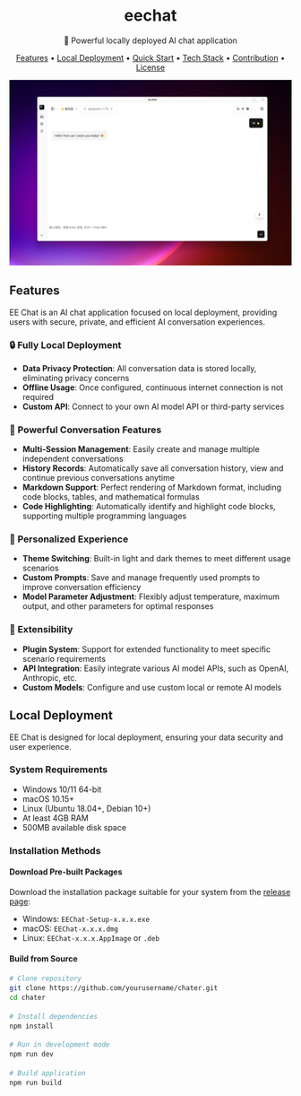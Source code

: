 <div align="center">
  <h1>eechat</h1>
  <p>🚀 Powerful locally deployed AI chat application</p>

  <p>
    <a href="#features">Features</a> •
    <a href="#local-deployment">Local Deployment</a> •
    <a href="#quick-start">Quick Start</a> •
    <a href="#tech-stack">Tech Stack</a> •
    <a href="#contribution">Contribution</a> •
    <a href="#license">License</a>
  </p>
  
  <img src="./resources/chat.png" alt="EE Chat Application Screenshot" width="800" />
</div>

## Features

EE Chat is an AI chat application focused on local deployment, providing users with secure, private, and efficient AI conversation experiences.

### 🔒 Fully Local Deployment

- **Data Privacy Protection**: All conversation data is stored locally, eliminating privacy concerns
- **Offline Usage**: Once configured, continuous internet connection is not required
- **Custom API**: Connect to your own AI model API or third-party services

### 💬 Powerful Conversation Features

- **Multi-Session Management**: Easily create and manage multiple independent conversations
- **History Records**: Automatically save all conversation history, view and continue previous conversations anytime
- **Markdown Support**: Perfect rendering of Markdown format, including code blocks, tables, and mathematical formulas
- **Code Highlighting**: Automatically identify and highlight code blocks, supporting multiple programming languages

### 🎨 Personalized Experience

- **Theme Switching**: Built-in light and dark themes to meet different usage scenarios
- **Custom Prompts**: Save and manage frequently used prompts to improve conversation efficiency
- **Model Parameter Adjustment**: Flexibly adjust temperature, maximum output, and other parameters for optimal responses

### 🔌 Extensibility

- **Plugin System**: Support for extended functionality to meet specific scenario requirements
- **API Integration**: Easily integrate various AI model APIs, such as OpenAI, Anthropic, etc.
- **Custom Models**: Configure and use custom local or remote AI models

## Local Deployment

EE Chat is designed for local deployment, ensuring your data security and user experience.

### System Requirements

- Windows 10/11 64-bit
- macOS 10.15+
- Linux (Ubuntu 18.04+, Debian 10+)
- At least 4GB RAM
- 500MB available disk space

### Installation Methods

#### Download Pre-built Packages

Download the installation package suitable for your system from the [release page](https://github.com/yourusername/chater/releases):

- Windows: `EEChat-Setup-x.x.x.exe`
- macOS: `EEChat-x.x.x.dmg`
- Linux: `EEChat-x.x.x.AppImage` or `.deb`

#### Build from Source

```bash
# Clone repository
git clone https://github.com/yourusername/chater.git
cd chater

# Install dependencies
npm install

# Run in development mode
npm run dev

# Build application
npm run build